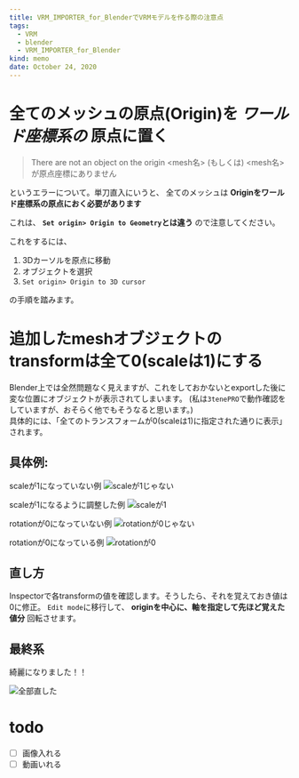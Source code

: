 ```yaml
---
title: VRM_IMPORTER_for_BlenderでVRMモデルを作る際の注意点
tags:
  - VRM
  - blender
  - VRM_IMPORTER_for_Blender
kind: memo
date: October 24, 2020
---
```


# 全てのメッシュの原点(Origin)を *ワールド座標系の* 原点に置く

> There are not an object on the origin <mesh名>
(もしくは)
  <mesh名> が原点座標にありません

というエラーについて。単刀直入にいうと、
全てのメッシュは **Originをワールド座標系の原点におく必要があります**

これは、 **`Set origin> Origin to Geometry`とは違う** ので注意してください。

これをするには、

1. 3Dカーソルを原点に移動
2. オブジェクトを選択
3. `Set origin> Origin to 3D cursor`

の手順を踏みます。

# 追加したmeshオブジェクトのtransformは全て0(scaleは1)にする

Blender上では全然問題なく見えますが、これをしておかないとexportした後に変な位置にオブジェクトが表示されてしまいます。
(私は`3tenePRO`で動作確認をしていますが、おそらく他でもそうなると思います。)  
具体的には、「全てのトランスフォームが0(scaleは1)に指定された通りに表示」されます。

## 具体例:

scaleが1になっていない例
![scaleが1じゃない](/src/sscale_isnt_1.jpeg)

scaleが1になるように調整した例
![scaleが1](/src/scale_is_1.jpeg)

rotationが0になっていない例
![rotationが0じゃない](/src/rotation_isnt_0.jpeg)

rotationが0になっている例
![rotationが0](/src/rotation_is_0.jpeg)


## 直し方

Inspectorで各transformの値を確認します。そうしたら、それを覚えておき値は0に修正。
`Edit mode`に移行して、 **originを中心に、軸を指定して先ほど覚えた値分** 回転させます。

## 最終系

綺麗になりました！！

![全部直した](/src/completed.jpg)

# todo

- [ ] 画像入れる
- [ ] 動画いれる
